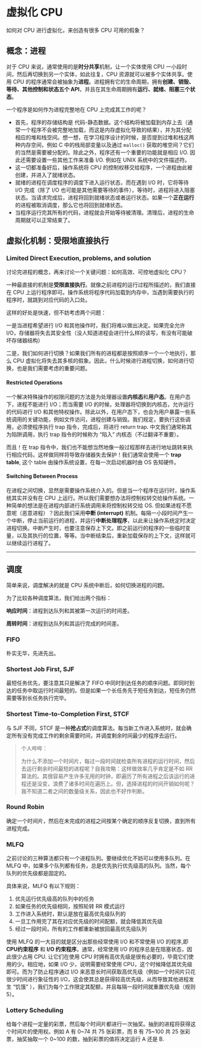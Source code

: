 # 虚拟化 CPU

如何对 CPU 进行虚拟化，来创造有很多 CPU 可用的假象？


## 概念：进程

对于 CPU 来说，通常使用的是**时分共享**机制，让一个实体使用 CPU 一小段时间，然后再切换到另一个实体，如此往复，CPU 资源就可以被多个实体共享。使用 CPU 的程序通常会被抽象为**进程**。进程拥有它的生命周期，拥有**创建、销毁、等待、其他控制和状态五个 API**，并且在其生命周期拥有**运行、就绪、阻塞三个状态**。

一个程序是如何作为进程完整地在 CPU 上完成其工作的呢？

- 首先，程序的存储结构是 代码-静态数据。这个结构将被加载到内存上去（通常一个程序不会被完整地加载，而这是内存虚拟化导致的结果），并为其分配相应的堆和栈空间。想一想，在学习程序设计的时候，是否提到过堆和栈这两种内存空间，例如 C 中的栈局部变量以及通过 `malloc()` 获取的堆空间？它们的当然是需要被分配的。除此之外，程序还有一个重要的功能就是相应 I/O. 因此还需要设置一些其他工作来准备 I/O. 例如在 UNIX 系统中的文件描述符。
- 这一切都准备好后，操作系统将 CPU 的控制权移交给程序，一个进程由此被创建，并进入了就绪状态。
- 就绪的进程在调度程序的调度下进入运行状态，而在遇到 I/O 时，它将等待 I/O 完成（除了 I/O 也可能是其他需要等待的事件），等待时，进程将进入阻塞状态。当请求完成后，进程将回到就绪状态或者运行状态。如果一个**正在运行**的进程被取消调度，那么它也将回到就绪状态。
- 当程序运行完其所有的代码，进程就会开始等待被清理。清理后，进程的生命周期就可以正常结束了。

## 虚拟化机制：受限地直接执行

### Limited Direct Execution, problems, and solution

讨论完进程的概念，再来讨论一个关键问题：如何高效、可控地虚拟化 CPU？

一种最直接的机制是**受限直接执行**。就像之前进程的运行过程所描述的，我们直接在 CPU 上运行程序即可。操作系统将程序代码加载到内存中，当遇到需要执行的程序时，就跳到对应代码的入口处。

这样的好处是快速，但不妨考虑两个问题：

一是当进程希望进行 I/O 和其他操作时，我们将难以做出决定。如果完全允许 I/O，存储器将失去其安全性（没人知道进程会进行什么样的读写，有没有可能破坏存储器结构）

二是，我们如何进行切换？如果我们所有的进程都是按照顺序一个一个地执行，那么 CPU 虚拟化将失去其多核的假象。因此，什么时候进行进程切换，如何进行切换，也是我们需要考虑的重要问题。

#### Restricted Operations

一个解决特殊操作的权限问题的方法是为处理器设置**内核态**和**用户态**。在用户态下，进程不能进行 I/O；而当需要 I/O 的时候，处理器将切换到内核态，允许运行的代码进行 I/O 和其他特权操作。除此以外，在用户态下，也会为用户暴露一些系统调用的关键功能，例如文件访问，进程创建与销毁。我们规定，要执行这些调用，必须使程序执行 trap 指令，完成后，将进行 return trap. 中文我们通常称其为陷阱调用，执行 trap 指令的时候称为 “陷入” 内核态（不过翻译不重要）。

而且！在 trap 指令中，我们也不能想当然地像一般过程那样去进行地址跳转来执行相应代码，这样做同样将导致存储器失去保护！我们通常会使用一个 **trap table**, 这个 table 由操作系统设置，在每一次启动机器时由 OS 告知硬件。

#### Switching Between Process

在进程之间切换，显然是需要操作系统介入的。但是当一个程序在运行时，操作系统其实并没有在 CPU 上运行。所以我们需要想办法将控制权转交给操作系统。一种简单的想法是在进程内部进行系统调用来将控制权转交给 OS. 但如果进程不愿意呢（恶意进程）？因此我们采用**中断 (interrupt)** 机制。每隔一小段时间产生一个中断，停止当前运行的进程，并运行**中断处理程序**，以此来让操作系统定时决定进程切换。中断产生时，也要注意保存上下文。即之前运行的程序的一些临时变量，以及其执行的位置，等等。当中断结束后，重新加载保存的上下文，这样就可以继续运行进程了。

****

## 调度

简单来说，调度解决的就是 CPU 系统中断后，如何切换进程的问题。

为了比较各种调度算法，我们给出两个指标：

**响应时间**：进程到达队列和其被第一次运行的时间差。

**周转时间**：进程到达队列和其运行完成的时间差。

### FIFO

朴实无华，先进先出。

### Shortest Job First, SJF

最短任务优先，要注意其只是解决了 FIFO 中同时到达任务的顺序问题。即同时到达的任务中取运行时间最短的。但是如果一个长任务先于短任务到达，短任务仍然需要等到长任务执行完毕。

### Shortest Time-to-Completion First, STCF

与 SJF 不同，STCF 是一种**抢占式**的调度算法。每当新工作进入系统时，就会确定所有没有完成工作的剩余需要时间，并调度剩余时间最少的程序去运行。

>  个人哔哔：
>
>  为什么不添加一个时间片，每过一段时间就检查所有进程的运行时间，然后去运行剩余时间最短的进程呢？自我攻略：这样做效率几乎肯定是不如 RR 算法的。其很容易产生许多无用的时钟，即遍历了所有进程之后该运行的进程还是没变，浪费了诸多时间在遍历上。但，选择进程的时间开销如何呢？我不知道二者之间的数量级关系，因此也不好作判断。

### Round Robin

确定一个时间片，然后在未完成的进程之间按某个确定的顺序反复切换，直到所有进程完成。

### MLFQ

之前讨论的三种算法都只有一个进程队列。要继续优化不妨可以使用多队列。在 MLFQ 中，如果多个队列都有任务，总是优先执行优先级高的队列。当然，每个队列的优先级都是固定的。

具体来说，MLFQ 有以下规则：

1. 优先运行优先级高的队列中的任务
2. 如果任务的优先级相同，按照轮转 RR 模式运行
3. 工作进入系统时，默认是放在最高优先级队列的
4. 一旦工作用完了其在对应优先级的时间配额，就会降低其优先级
5. 经过一段时间，所有的工作都重新被放回最高优先级队列

使用 MLFQ 的一大目的就是区分出那些经常使用 I/O 和不常使用 I/O 的程序,即 **CPU约束程序** 和 **I/O 约束程序**。通常，经常使用 I/O 的程序总是在阻塞状态，因此很少占用 CPU. 让它们在使用 CPU 时拥有高优先级是很有必要的，毕竟它们使用的少。相应地，如果 I/O 少，说明需要经常使用 CPU，这个时候降低其优先级即可。而为了防止程序通过 I/O 来恶意长时间获取高优先级（例如一个时间片只花很少时间进行象征性的 I/O，这会使其总是获得较高优先级，从而导致其他进程发生 “饥饿” ），我们为每个工作限定其配额，并且每隔一段时间就重置优先级（规则 5）。

### Lottery Scheduling

给每个进程一定量的彩票，然后每个时间片都进行一次抽奖。抽到的进程将获得这个时间片的使用权。例如 A 有 0\~74 共 75 张彩票，而 B 有 75\~100 共 25 张彩票，抽奖抽取一个 0\~100 的数，抽到彩票的值将决定运行 A 还是 B.
